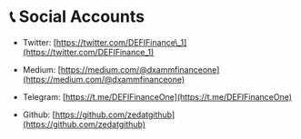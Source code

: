 # 📞 Social Accounts

* Twitter: [https://twitter.com/DEFIFinance\_1](https://twitter.com/DEFIFinance_1)
* Medium: [https://medium.com/@dxammfinanceone](https://medium.com/@dxammfinanceone)
* Telegram: [https://t.me/DEFIFinanceOne](https://t.me/DEFIFinanceOne)
* Github: [https://github.com/zedatgithub](https://github.com/zedatgithub)

  ​

